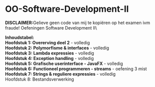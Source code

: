 # OO-Software-Development-II
<strong>DISCLAIMER:</strong>Gelieve geen code van mij te kopiëren op het examen ivm fraude!
Oefeningen Software Development II\

<strong>Inhoudstabel:</strong>\
<strong>Hoofdstuk 1: Overerving deel 2</strong> - volledig\
<strong>Hoofdstuk 2: Polymorfisme & interfaces</strong> - volledig\
<strong>Hoofdstuk 3: Lambda expressies</strong> - volledig\
<strong>Hoofdstuk 4: Exception handling</strong> - volledig\
<strong>Hoofdstuk 5: Grafische userinterface - JavaFX</strong> - volledig\
<strong>Hoofdstuk 6: Functioneel programmeren - streams</strong> - oefening 3 mist\
<strong>Hoofdstuk 7: Strings & reguliere expressies</strong> - volledig\
Hoofdstuk 8: Bestandsverwerking

